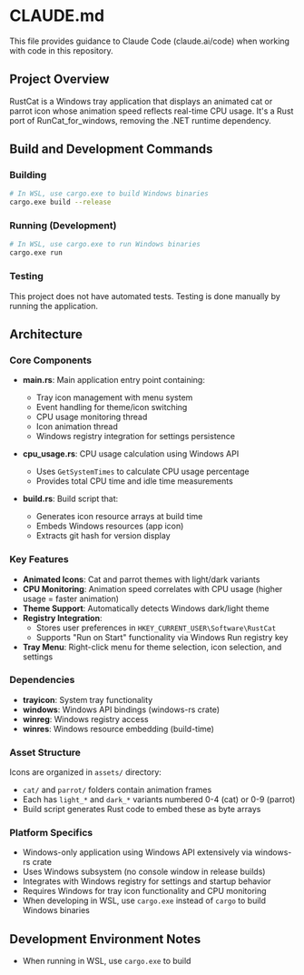# CLAUDE.md

This file provides guidance to Claude Code (claude.ai/code) when working with code in this repository.

## Project Overview

RustCat is a Windows tray application that displays an animated cat or parrot icon whose animation speed reflects real-time CPU usage. It's a Rust port of RunCat_for_windows, removing the .NET runtime dependency.

## Build and Development Commands

### Building
```bash
# In WSL, use cargo.exe to build Windows binaries
cargo.exe build --release
```

### Running (Development)
```bash
# In WSL, use cargo.exe to run Windows binaries
cargo.exe run
```

### Testing
This project does not have automated tests. Testing is done manually by running the application.

## Architecture

### Core Components

- **main.rs**: Main application entry point containing:
  - Tray icon management with menu system
  - Event handling for theme/icon switching
  - CPU usage monitoring thread
  - Icon animation thread
  - Windows registry integration for settings persistence

- **cpu_usage.rs**: CPU usage calculation using Windows API
  - Uses `GetSystemTimes` to calculate CPU usage percentage
  - Provides total CPU time and idle time measurements

- **build.rs**: Build script that:
  - Generates icon resource arrays at build time
  - Embeds Windows resources (app icon)
  - Extracts git hash for version display

### Key Features

- **Animated Icons**: Cat and parrot themes with light/dark variants
- **CPU Monitoring**: Animation speed correlates with CPU usage (higher usage = faster animation)
- **Theme Support**: Automatically detects Windows dark/light theme
- **Registry Integration**: 
  - Stores user preferences in `HKEY_CURRENT_USER\Software\RustCat`
  - Supports "Run on Start" functionality via Windows Run registry key
- **Tray Menu**: Right-click menu for theme selection, icon selection, and settings

### Dependencies

- **trayicon**: System tray functionality
- **windows**: Windows API bindings (windows-rs crate)
- **winreg**: Windows registry access
- **winres**: Windows resource embedding (build-time)

### Asset Structure

Icons are organized in `assets/` directory:
- `cat/` and `parrot/` folders contain animation frames
- Each has `light_*` and `dark_*` variants numbered 0-4 (cat) or 0-9 (parrot)
- Build script generates Rust code to embed these as byte arrays

### Platform Specifics

- Windows-only application using Windows API extensively via windows-rs crate
- Uses Windows subsystem (no console window in release builds)
- Integrates with Windows registry for settings and startup behavior
- Requires Windows for tray icon functionality and CPU monitoring
- When developing in WSL, use `cargo.exe` instead of `cargo` to build Windows binaries

## Development Environment Notes

- When running in WSL, use `cargo.exe` to build